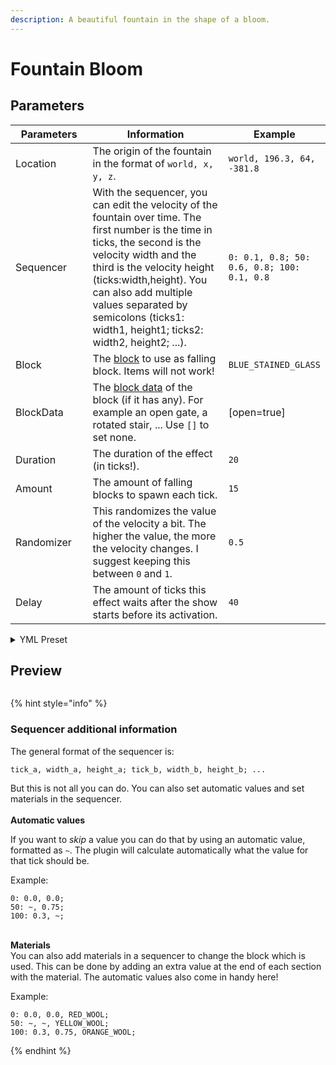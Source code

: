 ```yaml
---
description: A beautiful fountain in the shape of a bloom.
---
```


# Fountain Bloom

## Parameters

<table><thead><tr><th width="167.33333333333331">Parameters</th><th width="375">Information</th><th>Example</th></tr></thead><tbody><tr><td>Location</td><td>The origin of the fountain in the format of <code>world, x, y, z</code>.</td><td><code>world, 196.3, 64, -381.8</code></td></tr><tr><td>Sequencer</td><td>With the sequencer, you can edit the velocity of the fountain over time. The first number is the time in ticks, the second is the velocity width and the third is the velocity height (ticks:width,height). You can also add multiple values separated by semicolons (ticks1: width1, height1; ticks2: width2, height2; ...).</td><td><code>0: 0.1, 0.8; 50: 0.6, 0.8; 100: 0.1, 0.8</code></td></tr><tr><td>Block</td><td>The <a href="https://hub.spigotmc.org/javadocs/bukkit/org/bukkit/Material.html">block</a> to use as falling block. Items will not work!</td><td><code>BLUE_STAINED_GLASS</code></td></tr><tr><td>BlockData</td><td>The <a href="https://minecraft.wiki/w/Block_states">block data</a> of the block (if it has any). For example an open gate, a rotated stair, ... Use <code>[]</code> to set none.</td><td>[open=true]</td></tr><tr><td>Duration</td><td>The duration of the effect (in ticks!).</td><td><code>20</code></td></tr><tr><td>Amount</td><td>The amount of falling blocks to spawn each tick.</td><td><code>15</code></td></tr><tr><td>Randomizer</td><td>This randomizes the value of the velocity a bit. The higher the value, the more the velocity changes. I suggest keeping this between <code>0</code> and <code>1</code>.</td><td><code>0.5</code></td></tr><tr><td>Delay</td><td>The amount of ticks this effect waits after the show starts before its activation.</td><td><code>40</code></td></tr></tbody></table>

<details>

<summary>YML Preset</summary>

{% code lineNumbers="true" %}
```yaml
'1':
  Type: FOUNTAIN_BLOOM
  Location: 'world, 0, 0, 0'
  Sequencer: '0: 0.1, 0.8; 50: 0.6, 0.8; 100: 0.1, 0.8'
  Block: BLUE_STAINED_GLASS
  BlockData: []
  Duration: 20
  Amount: 15
  Randomizer: 0
  Delay: 0
```
{% endcode %}

</details>

## Preview

<figure><img src="../../.gitbook/assets/fountain_bloom.gif" alt=""><figcaption></figcaption></figure>

{% hint style="info" %}
### Sequencer additional information

The general format of the sequencer is:

`tick_a, width_a, height_a; tick_b, width_b, height_b; ...`

But this is not all you can do. You can also set automatic values and set materials in the sequencer.\
\
**Automatic values**

If you want to _skip_ a value you can do that by using an automatic value, formatted as `~`. The plugin will calculate automatically what the value for that tick should be.

Example:&#x20;

```
0: 0.0, 0.0;
50: ~, 0.75;
100: 0.3, ~;
```

\
**Materials**\
You can also add materials in a sequencer to change the block which is used. This can be done by adding an extra value at the end of each section with the material. The automatic values also come in handy here!

Example:

```
0: 0.0, 0.0, RED_WOOL;
50: ~, ~, YELLOW_WOOL;
100: 0.3, 0.75, ORANGE_WOOL;
```
{% endhint %}

